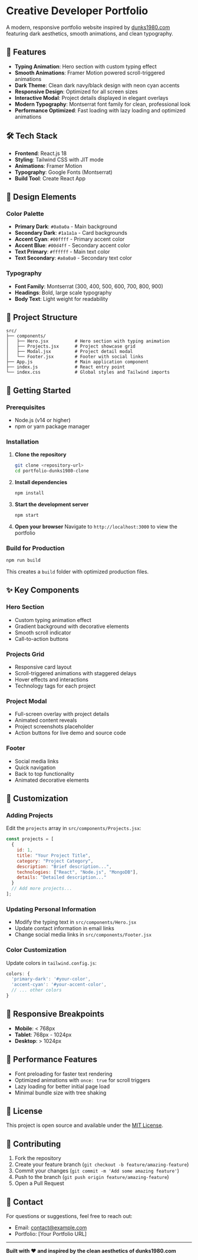 # Creative Developer Portfolio

A modern, responsive portfolio website inspired by [dunks1980.com](https://dunks1980.com/) featuring dark aesthetics, smooth animations, and clean typography.

## 🚀 Features

- **Typing Animation**: Hero section with custom typing effect
- **Smooth Animations**: Framer Motion powered scroll-triggered animations
- **Dark Theme**: Clean dark navy/black design with neon cyan accents
- **Responsive Design**: Optimized for all screen sizes
- **Interactive Modal**: Project details displayed in elegant overlays
- **Modern Typography**: Montserrat font family for clean, professional look
- **Performance Optimized**: Fast loading with lazy loading and optimized animations

## 🛠️ Tech Stack

- **Frontend**: React.js 18
- **Styling**: Tailwind CSS with JIT mode
- **Animations**: Framer Motion
- **Typography**: Google Fonts (Montserrat)
- **Build Tool**: Create React App

## 🎨 Design Elements

### Color Palette
- **Primary Dark**: `#0a0a0a` - Main background
- **Secondary Dark**: `#1a1a1a` - Card backgrounds
- **Accent Cyan**: `#00ffff` - Primary accent color
- **Accent Blue**: `#00d4ff` - Secondary accent color
- **Text Primary**: `#ffffff` - Main text color
- **Text Secondary**: `#a0a0a0` - Secondary text color

### Typography
- **Font Family**: Montserrat (300, 400, 500, 600, 700, 800, 900)
- **Headings**: Bold, large scale typography
- **Body Text**: Light weight for readability

## 📁 Project Structure

```
src/
├── components/
│   ├── Hero.jsx          # Hero section with typing animation
│   ├── Projects.jsx      # Project showcase grid
│   ├── Modal.jsx         # Project detail modal
│   └── Footer.jsx        # Footer with social links
├── App.js                # Main application component
├── index.js              # React entry point
└── index.css             # Global styles and Tailwind imports
```

## 🚀 Getting Started

### Prerequisites
- Node.js (v14 or higher)
- npm or yarn package manager

### Installation

1. **Clone the repository**
   ```bash
   git clone <repository-url>
   cd portfolio-dunks1980-clone
   ```

2. **Install dependencies**
   ```bash
   npm install
   ```

3. **Start the development server**
   ```bash
   npm start
   ```

4. **Open your browser**
   Navigate to `http://localhost:3000` to view the portfolio

### Build for Production

```bash
npm run build
```

This creates a `build` folder with optimized production files.

## ✨ Key Components

### Hero Section
- Custom typing animation effect
- Gradient background with decorative elements
- Smooth scroll indicator
- Call-to-action buttons

### Projects Grid
- Responsive card layout
- Scroll-triggered animations with staggered delays
- Hover effects and interactions
- Technology tags for each project

### Project Modal
- Full-screen overlay with project details
- Animated content reveals
- Project screenshots placeholder
- Action buttons for live demo and source code

### Footer
- Social media links
- Quick navigation
- Back to top functionality
- Animated decorative elements

## 🎯 Customization

### Adding Projects
Edit the `projects` array in `src/components/Projects.jsx`:

```javascript
const projects = [
  {
    id: 1,
    title: "Your Project Title",
    category: "Project Category",
    description: "Brief description...",
    technologies: ["React", "Node.js", "MongoDB"],
    details: "Detailed description..."
  }
  // Add more projects...
];
```

### Updating Personal Information
- Modify the typing text in `src/components/Hero.jsx`
- Update contact information in email links
- Change social media links in `src/components/Footer.jsx`

### Color Customization
Update colors in `tailwind.config.js`:

```javascript
colors: {
  'primary-dark': '#your-color',
  'accent-cyan': '#your-accent-color',
  // ... other colors
}
```

## 📱 Responsive Breakpoints

- **Mobile**: < 768px
- **Tablet**: 768px - 1024px  
- **Desktop**: > 1024px

## 🔧 Performance Features

- Font preloading for faster text rendering
- Optimized animations with `once: true` for scroll triggers
- Lazy loading for better initial page load
- Minimal bundle size with tree shaking

## 📄 License

This project is open source and available under the [MIT License](LICENSE).

## 🤝 Contributing

1. Fork the repository
2. Create your feature branch (`git checkout -b feature/amazing-feature`)
3. Commit your changes (`git commit -m 'Add some amazing feature'`)
4. Push to the branch (`git push origin feature/amazing-feature`)
5. Open a Pull Request

## 📧 Contact

For questions or suggestions, feel free to reach out:
- Email: contact@example.com
- Portfolio: [Your Portfolio URL]

---

**Built with ❤️ and inspired by the clean aesthetics of dunks1980.com** 